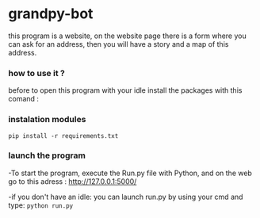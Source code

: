 # grandpy-bot

this program is a website, on the website page there is a form where you can ask for an address, then you will have a story and a map of this address.

### how to use it ?
before to open this program with your idle install the packages with this comand :
### instalation modules
`pip install -r requirements.txt`

### launch the program
-To start the program, execute the Run.py file with Python, and on the web go to this adress : http://127.0.0.1:5000/

-if you don't have an idle:
you can launch run.py by using your cmd and type:
`python run.py`

